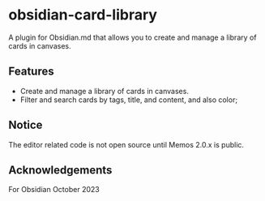 # obsidian-card-library

A plugin for Obsidian.md that allows you to create and manage a library of cards in canvases.

## Features

- Create and manage a library of cards in canvases.
- Filter and search cards by tags, title, and content, and also color;

## Notice

The editor related code is not open source until Memos 2.0.x is public.

## Acknowledgements

For Obsidian October 2023
